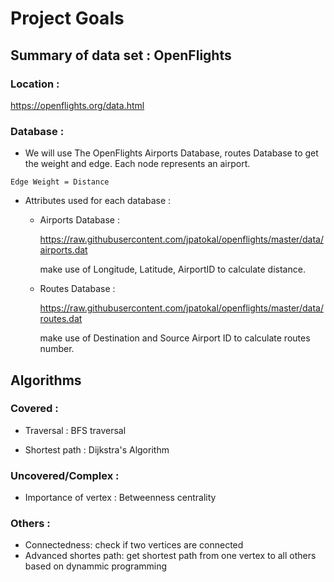 # Project Goals

## Summary of data set : OpenFlights

### Location :

https://openflights.org/data.html

### Database :

- We will use The OpenFlights Airports Database, routes Database to get the weight and edge. Each node represents an airport. 

```
Edge Weight = Distance
```

- Attributes used for each database :

  - Airports Database : 

    https://raw.githubusercontent.com/jpatokal/openflights/master/data/airports.dat

    make use of Longitude, Latitude, AirportID to calculate distance. 

  - Routes Database : 

    https://raw.githubusercontent.com/jpatokal/openflights/master/data/routes.dat

    make use of Destination and Source Airport ID to calculate routes number. 

    

## Algorithms

### Covered :
- Traversal : BFS traversal 

- Shortest path : Dijkstra's Algorithm

### Uncovered/Complex :

- Importance of vertex : Betweenness centrality

### Others :
- Connectedness: check if two vertices are connected
- Advanced shortes path: get shortest path from one vertex to all others based on dynammic programming
